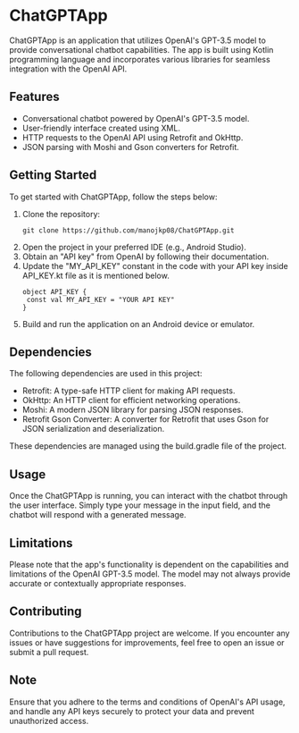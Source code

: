 # ChatGPTApp

ChatGPTApp is an application that utilizes OpenAI's GPT-3.5 model to provide conversational chatbot capabilities. The app is built using Kotlin programming language and incorporates various libraries for seamless integration with the OpenAI API.

## Features

- Conversational chatbot powered by OpenAI's GPT-3.5 model.
- User-friendly interface created using XML.
- HTTP requests to the OpenAI API using Retrofit and OkHttp.
- JSON parsing with Moshi and Gson converters for Retrofit.

## Getting Started

To get started with ChatGPTApp, follow the steps below:

1. Clone the repository:
   ```shell
   git clone https://github.com/manojkp08/ChatGPTApp.git
   ```  
2. Open the project in your preferred IDE (e.g., Android Studio).
3. Obtain an "API key" from OpenAI by following their documentation.
4. Update the "MY_API_KEY" constant in the code with your API key inside API_KEY.kt file as it is mentioned below.
   ```shell
   object API_KEY {
    const val MY_API_KEY = "YOUR API KEY"
   }
   ```
5. Build and run the application on an Android device or emulator.

## Dependencies

The following dependencies are used in this project:

- Retrofit: A type-safe HTTP client for making API requests.
- OkHttp: An HTTP client for efficient networking operations.
- Moshi: A modern JSON library for parsing JSON responses.
- Retrofit Gson Converter: A converter for Retrofit that uses Gson for JSON serialization and deserialization.

These dependencies are managed using the build.gradle file of the project.

## Usage

Once the ChatGPTApp is running, you can interact with the chatbot through the user interface. 
Simply type your message in the input field, and the chatbot will respond with a generated message.

## Limitations

Please note that the app's functionality is dependent on the capabilities and limitations of the OpenAI GPT-3.5 model. 
The model may not always provide accurate or contextually appropriate responses.

## Contributing

Contributions to the ChatGPTApp project are welcome. If you encounter any issues or have suggestions for improvements, 
feel free to open an issue or submit a pull request.

## Note

Ensure that you adhere to the terms and conditions of OpenAI's API usage, 
and handle any API keys securely to protect your data and prevent unauthorized access.



